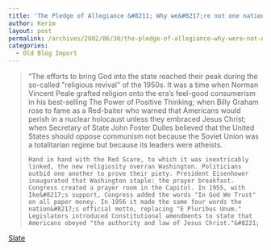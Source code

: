 ```yaml
---
title: 'The Pledge of Allegiance &#8211; Why we&#8217;re not one nation &#34;under God.&#34; By David Greenberg'
author: Kerim
layout: post
permalink: /archives/2002/06/30/the-pledge-of-allegiance-why-were-not-one-nation-under-god-by-david-greenberg/
categories:
  - Old Blog Import
---
```


>   &#8220;The efforts to bring God into the state reached their peak during the so-called "religious revival" of the 1950s. It was a time when Norman Vincent Peale grafted religion onto the era&#8217;s feel-good consumerism in his best-selling The Power of Positive Thinking; when Billy Graham rose to fame as a Red-baiter who warned that Americans would perish in a nuclear holocaust unless they embraced Jesus Christ; when Secretary of State John Foster Dulles believed that the United States should oppose communism not because the Soviet Union was a totalitarian regime but because its leaders were atheists. 
>   
>   
>     Hand in hand with the Red Scare, to which it was inextricably linked, the new religiosity overran Washington. Politicians outbid one another to prove their piety. President Eisenhower inaugurated that Washington staple: the prayer breakfast. Congress created a prayer room in the Capitol. In 1955, with Ike&#8217;s support, Congress added the words "In God We Trust" on all paper money. In 1956 it made the same four words the nation&#8217;s official motto, replacing "E Pluribus Unum." Legislators introduced Constitutional amendments to state that Americans obeyed "the authority and law of Jesus Christ."&#8221;
>   


<a href="http://slate.msn.com/?id=2067499" onclick="_gaq.push(['_trackEvent', 'outbound-article', 'http://slate.msn.com/?id=2067499', 'Slate']);" >Slate</a>

